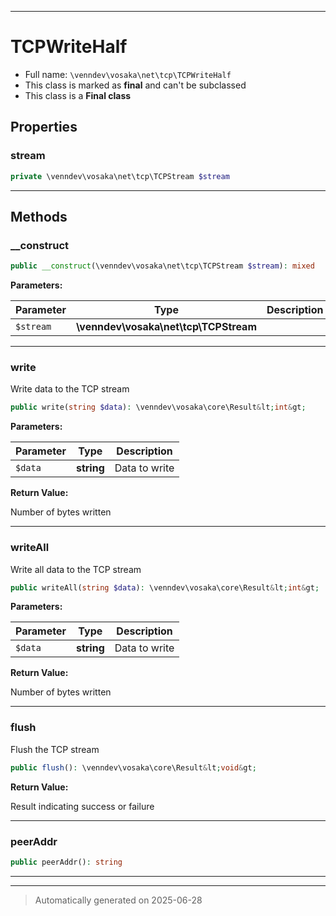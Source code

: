***

# TCPWriteHalf





* Full name: `\venndev\vosaka\net\tcp\TCPWriteHalf`
* This class is marked as **final** and can't be subclassed
* This class is a **Final class**



## Properties


### stream



```php
private \venndev\vosaka\net\tcp\TCPStream $stream
```






***

## Methods


### __construct



```php
public __construct(\venndev\vosaka\net\tcp\TCPStream $stream): mixed
```








**Parameters:**

| Parameter | Type | Description |
|-----------|------|-------------|
| `$stream` | **\venndev\vosaka\net\tcp\TCPStream** |  |





***

### write

Write data to the TCP stream

```php
public write(string $data): \venndev\vosaka\core\Result&lt;int&gt;
```








**Parameters:**

| Parameter | Type | Description |
|-----------|------|-------------|
| `$data` | **string** | Data to write |


**Return Value:**

Number of bytes written




***

### writeAll

Write all data to the TCP stream

```php
public writeAll(string $data): \venndev\vosaka\core\Result&lt;int&gt;
```








**Parameters:**

| Parameter | Type | Description |
|-----------|------|-------------|
| `$data` | **string** | Data to write |


**Return Value:**

Number of bytes written




***

### flush

Flush the TCP stream

```php
public flush(): \venndev\vosaka\core\Result&lt;void&gt;
```









**Return Value:**

Result indicating success or failure




***

### peerAddr



```php
public peerAddr(): string
```












***


***
> Automatically generated on 2025-06-28
